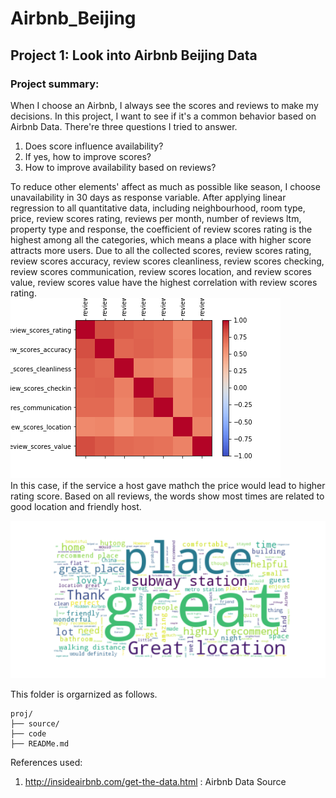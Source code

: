 # Airbnb_Beijing
## Project 1: Look into Airbnb Beijing Data

### Project summary: 
When I choose an Airbnb, I always see the scores and reviews to make my decisions. In this project, I want to see if it's a common behavior based on Airbnb Data. There're three questions I tried to answer.  
1. Does score influence availability?  
2. If yes, how to improve scores?
3. How to improve availability based on reviews?

To reduce other elements' affect as much as possible like season, I choose unavailability in 30 days as response variable. After applying linear regression to all quantitative data, including neighbourhood, room type, price, review scores rating, reviews per month, number of reviews ltm, property type and response, the coefficient of review scores rating is the highest among all the categories, which means a place with higher score attracts more users. Due to all the collected scores, review scores rating, review scores accuracy, review scores cleanliness, review scores checking, review scores communication, review scores location, and review scores value, review scores value have the highest correlation with review scores rating.   
![correlation](pic/correlation.png)  
In this case, if the service a host gave mathch the price would lead to higher rating score. Based on all reviews, the words show most times are related to good location and friendly host.    

![wordcloud](pic/wordcloud.png)  

This folder is orgarnized as follows.

```
proj/
├── source/
├── code
├── READMe.md
```

References used:  
1. http://insideairbnb.com/get-the-data.html : Airbnb Data Source 
